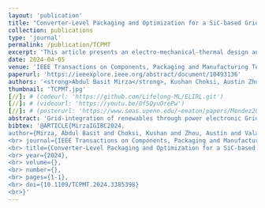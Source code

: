 ```yaml
---
layout: 'publication'
title: "Converter-Level Packaging and Optimization for a SiC-based Grid-Interface Converter Using Discrete Devices"
collection: publications
type: 'journal'
permalink: /publication/TCPMT
excerpt: 'This article presents an electro-mechanical-thermal design and packaging of a two-stage SiC-based 75 kVA GIC using TO-247 discrete devices with two times lower cost-to-power ratio than power modules.'
date: 2024-04-05
venue: 'IEEE Transactions on Components, Packaging and Manufacturing Technology'
paperurl: 'https://ieeexplore.ieee.org/abstract/document/10493136'
authors: '<strong>Abdul Basit Mirza</strong>, Kushan Choksi, Austin Zhuo, Sama Salehi Vala and <a href="https://www.stonybrook.edu/commcms/electrical/people/-core_faculty/luo_fang">Fang Luo</a>'
thumbnail: 'TCPMT.jpg'
[//]: # (codeurl: 'https://github.com/Lifelong-ML/ELIRL.git')
[//]: # (videourl: 'https://youtu.be/Of5OyuOrePw')
[//]: # (posterurl: 'https://www.seas.upenn.edu/~eeaton/papers/Mendez2018Lifelong-poster.pdf')
abstract: 'Grid-integration of renewables through power electronic Grid-Interface Converters (GICs) is essential for achieving a sustainable grid. This mission involves developing compact, efficient converters with standardized interfaces to minimize redundancy. In line with this objective, this paper presents an electro-mechanical-thermal design and packaging of a two-stage SiC-based 75 kVA GIC using TO-247 discrete devices with two times lower cost-to-power ratio than power modules. The power stage is 3-D packaged on a cylindrical-hole-based three-face utilized heat sink to achieve 5.5 kW/L power density, including passive components. For the DC-AC stage, Two-Level Split-Phase topology (2L-SP) is employed, owing to its lower switching loss and output dv/dt and increased cross-talk immunity compared with simple Two-Level (2L) topology. An equivalent switching transition circuit is derived for optimal sizing of split inductors in 2L-SP. Further, for device interconnection, an optimized PCB layout with flux cancellation and minimum board parasitic capacitance is developed for optimal device switching with minimum voltage overshoot. Moreover, for magnetics, split-direct winding technique is employed to achieve minimum winding capacitance. Lastly, the developed GIC is systematically tested at rated system voltage with an RL load at 10 kVA.'
bibtex: '@ARTICLE{MirzaIGIBC2024,
author={Mirza, Abdul Basit and Choksi, Kushan and Zhou, Austin and Vala, Sama Salehi and Luo, Fang},
<br> journal={IEEE Transactions on Components, Packaging and Manufacturing Technology},  
<br> title={Converter-Level Packaging and Optimization for a SiC-based Grid-Interface Converter Using Discrete Devices},
<br> year={2024},
<br> volume={},
<br> number={},
<br> pages={1-1},
<br> doi={10.1109/TCPMT.2024.3385398}
<br>}'
---
```

